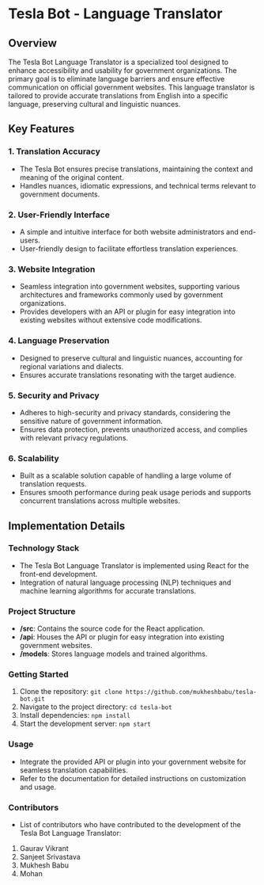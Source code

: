 # Tesla Bot - Language Translator

## Overview
The Tesla Bot Language Translator is a specialized tool designed to enhance accessibility and usability for government organizations. The primary goal is to eliminate language barriers and ensure effective communication on official government websites. This language translator is tailored to provide accurate translations from English into a specific language, preserving cultural and linguistic nuances.

## Key Features

### 1. Translation Accuracy
- The Tesla Bot ensures precise translations, maintaining the context and meaning of the original content.
- Handles nuances, idiomatic expressions, and technical terms relevant to government documents.

### 2. User-Friendly Interface
- A simple and intuitive interface for both website administrators and end-users.
- User-friendly design to facilitate effortless translation experiences.

### 3. Website Integration
- Seamless integration into government websites, supporting various architectures and frameworks commonly used by government organizations.
- Provides developers with an API or plugin for easy integration into existing websites without extensive code modifications.

### 4. Language Preservation
- Designed to preserve cultural and linguistic nuances, accounting for regional variations and dialects.
- Ensures accurate translations resonating with the target audience.

### 5. Security and Privacy
- Adheres to high-security and privacy standards, considering the sensitive nature of government information.
- Ensures data protection, prevents unauthorized access, and complies with relevant privacy regulations.

### 6. Scalability
- Built as a scalable solution capable of handling a large volume of translation requests.
- Ensures smooth performance during peak usage periods and supports concurrent translations across multiple websites.

## Implementation Details

### Technology Stack
- The Tesla Bot Language Translator is implemented using React for the front-end development.
- Integration of natural language processing (NLP) techniques and machine learning algorithms for accurate translations.

### Project Structure
- **/src**: Contains the source code for the React application.
- **/api**: Houses the API or plugin for easy integration into existing government websites.
- **/models**: Stores language models and trained algorithms.

### Getting Started
1. Clone the repository: `git clone https://github.com/mukheshbabu/tesla-bot.git`
2. Navigate to the project directory: `cd tesla-bot`
3. Install dependencies: `npm install`
4. Start the development server: `npm start`

### Usage
- Integrate the provided API or plugin into your government website for seamless translation capabilities.
- Refer to the documentation for detailed instructions on customization and usage.

### Contributors
- List of contributors who have contributed to the development of the Tesla Bot Language Translator:
 1. Gaurav Vikrant
 2. Sanjeet Srivastava
 3. Mukhesh Babu
 4. Mohan

